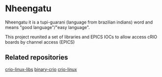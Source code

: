 # Nheengatu

Nheengatu it is a tupi-guarani (language from brazilian indians) word and means "good language"/"easy language".

This project reunited a set of libraries and EPICS IOCs to allow access cRIO boards by channel access (EPICS)

## Related repositories

[crio-linux-libs](https://gitlab.cnpem.br/SOL/Projetos/crio-linux-libs)
[binary-crio](https://gitlab.cnpem.br/SOL/EpicsApps/crio-linux/binary-crio)
[crio-linux](https://gitlab.cnpem.br/SOL/LabViewRT/crio-linux)